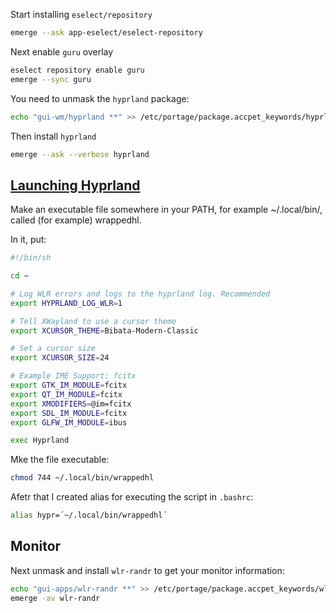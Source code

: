 Start installing `eselect/repository`
```bash
emerge --ask app-eselect/eselect-repository
```
  
Next enable `guru` overlay
```bash
eselect repository enable guru
emerge --sync guru
```
You need to unmask the `hyprland` package:
```bash
echo "gui-wm/hyprland **" >> /etc/portage/package.accpet_keywords/hyprland
```
Then install `hyprland`
```bash
emerge --ask --verbose hyprland
```
  
  
## [Launching Hyprland](https://wiki.hyprland.org/0.22.0beta/Getting-Started/Master-Tutorial/)
Make an executable file somewhere in your PATH, for example ~/.local/bin/, called (for example) wrappedhl.  

In it, put:
```bash
#!/bin/sh

cd ~

# Log WLR errors and logs to the hyprland log. Recommended
export HYPRLAND_LOG_WLR=1

# Tell XWayland to use a cursor theme
export XCURSOR_THEME=Bibata-Modern-Classic

# Set a cursor size
export XCURSOR_SIZE=24

# Example IME Support: fcitx
export GTK_IM_MODULE=fcitx
export QT_IM_MODULE=fcitx
export XMODIFIERS=@im=fcitx
export SDL_IM_MODULE=fcitx
export GLFW_IM_MODULE=ibus

exec Hyprland
```
Mke the file executable:
```bash
chmod 744 ~/.local/bin/wrappedhl
```
Afetr that I created alias for executing the script in `.bashrc`:
```bash
alias hypr=´~/.local/bin/wrappedhl´
```
## Monitor
Next unmask and install `wlr-randr` to get your monitor information:
```bash
echo "gui-apps/wlr-randr **" >> /etc/portage/package.accpet_keywords/wlr-randr
emerge -av wlr-randr
```
